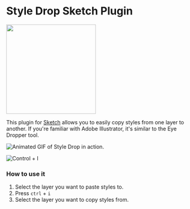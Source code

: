 # Style Drop Sketch Plugin

<img src="http://ryanmclaughlin.s3-us-west-2.amazonaws.com/share/share/cJiR0S9gNR/StyleDrop-2x.png" width="238" />

This plugin for [Sketch][] allows you to easily copy styles from one layer to another. If you're familiar with Adobe Illustrator, it's similar to the Eye Dropper tool.

![Animated GIF of Style Drop in action.](http://ryanmclaughlin.s3-us-west-2.amazonaws.com/share/share/UP4VSJpGUX/sketch_styledrop2.gif)

![Control + I](http://ryanmclaughlin.s3-us-west-2.amazonaws.com/share/share/tvkon5kQGt/StyleDrop_Keyboard.svg)

### How to use it
1. Select the layer you want to paste styles to.
2. Press `ctrl` + `i`
3. Select the layer you want to copy styles from.

[Sketch]: http://bohemiancoding.com/sketch/
